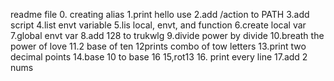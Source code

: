 readme file
0. creating alias
1.print hello use
2.add /action to PATH
3.add script
4.list envt variable
5.lis local, envt, and function
6.create local var
7.global  envt var
8.add 128 to trukwlg
9.divide power by divide
10.breath the power of love
11.2 base of ten
12prints combo of tow letters
13.print two decimal points
14.base 10 to base 16
15,rot13
16. print every line
17.add 2 nums
